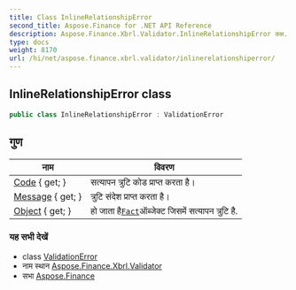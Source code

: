 ```yaml
---
title: Class InlineRelationshipError
second_title: Aspose.Finance for .NET API Reference
description: Aspose.Finance.Xbrl.Validator.InlineRelationshipError कक्ष. 
type: docs
weight: 8170
url: /hi/net/aspose.finance.xbrl.validator/inlinerelationshiperror/
---
```

## InlineRelationshipError class

```csharp
public class InlineRelationshipError : ValidationError
```

## गुण

| नाम | विवरण |
| --- | --- |
| [Code](../../aspose.finance.xbrl.validator/validationerror/code/) { get; } | सत्यापन त्रुटि कोड प्राप्त करता है। |
| [Message](../../aspose.finance.xbrl.validator/validationerror/message/) { get; } | त्रुटि संदेश प्राप्त करता है। |
| [Object](../../aspose.finance.xbrl.validator/inlinerelationshiperror/object/) { get; } | हो जाता है[`Fact`](../../aspose.finance.xbrl/fact/)ऑब्जेक्ट जिसमें सत्यापन त्रुटि है. |

### यह सभी देखें

* class [ValidationError](../validationerror/)
* नाम स्थान [Aspose.Finance.Xbrl.Validator](../../aspose.finance.xbrl.validator/)
* सभा [Aspose.Finance](../../)


